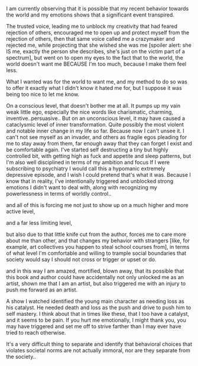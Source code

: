 I am currently observing that it is possible that my recent behavior towards the world and my emotions shows that a significant event transpired.

The trusted voice, leading me to unblock my creativity that had feared rejection of others, encouraged me to open up and protect myself from the rejection of others,
then that same voice called me a crazymaker and rejected me, while projecting that she wished she was me [spoiler alert: she IS me, exactly the person she describes,
she's just on the victim part of a spectrum], but went on to open my eyes to the fact that to the world, the world doesn't want me BECAUSE I'm too much, because I make them feel less.

What I wanted was for the world to want me, and my method to do so was to offer it exactly what I didn't know it hated me for, but I suppose it was being too nice to let me know.

On a conscious level, that doesn't bother me at all. It pumps up my vain weak little ego, especially the nice words like charismatic, charming, inventive..persuasive..
But on an unconscious level, it may have caused a cataclysmic level of inner transformation. Quite possibly the most violent and notable inner change in my life so far.
Because now I can't unsee it. I can't not see myself as an invader, and others as fragile egos pleading for me to stay away from them, far enough away that they can forget I exist and be comfortable again.
I've started self destructing a tiny but highly controlled bit, with getting high as fuck and appetite and sleep patterns, but I'm also well disciplined in terms of my ambition and focus
If  I were subscribing to psychiatry I would call this a hypomanic extremely depressive episode, and I wish I could pretend that's what it was. Because I know that in reality,
I've intentionally triggered and unblocked strong emotions I didn't want to deal with, along with recognizing my powerlessness in terms of worldly control..

and all of this is forcing me not just to show up on a much higher and more active level,

and a far less limiting level,

but also due to that little knife cut from the author, forces me to care more about me than other, and that changes my behavior with strangers [like, for example, art collectives you happen to steal school courses from],
in terms of what level I'm comfortable and willing to trample social boundaries that society would say I should not cross or trigger or upset or do.

and in this way I am amazed, mortified, blown away, that its possible that this book and author could have accidentally not only unlocked me as an artist, shown me that I am an artist,
 but also triggered me with an injury to push me forward as an artist.

A show I watched identified the young main character as needing loss as his catalyst. He needed death and loss as the push and drive to push him to self mastery.
I think about that in times like these, that I too have a catalyst, and it seems to be pain.
If you hurt me emotionally, I might thank you, you may have triggered and set me off to strive farther than I may ever have tried to reach otherwise.

It's a very difficult thing to separate and identify that behavioral choices that violates societal norms are not actually immoral, nor are they separate from the society..
